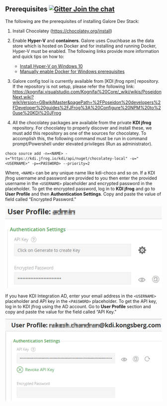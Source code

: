 ## Prerequisites [![Gitter Join the chat](https://badges.gitter.im/Join%20Chat.svg)](https://gitter.im/kognifai/Lobby)

The following are the prerequisites of installing Galore Dev Stack:
1.  Install Chocolatey (https://chocolatey.org/install)
2.	Enable **Hyper-V** and **containers**. 
    Galore uses Couchbase as the data store which is hosted on Docker and for installing and running Docker, Hyper-V must be enabled. 
    The following links provide more information and quick tips on how to:
     -  [Install Hyper-V on Windows 10](https://docs.microsoft.com/en-us/virtualization/hyper-v-on-windows/quick-start/enable-hyper-v)
     -  [Manually enable Docker for Windows prerequisites](https://success.docker.com/article/manually-enable-docker-for-windows-prerequisites)
3.	Galore config tool is currently available from [KDI jfrog npm] repository. If the repository is not setup, please refer the following link:
https://kognifai.visualstudio.com/Kognifai%20Core/_wiki/wikis/PoseidonNext.wiki?wikiVersion=GBwikiMaster&pagePath=%2FPoseidon%20developers%2FDeveloper%20guides%2FJFrog%3A%20Configure%20NPM%20to%20use%20KDI%20JFrog

4.	All the chocolatey packages are available from the private **KDI jfrog** repository. 
For chocolatey to properly discover and install these, we must add this repository as one of the sources for chocolatey. 
To accomplish this, the following command must be run in command prompt/Powershell under elevated privileges (Run as administrator).
```
choco source add -n=<NAME> -s="https://kdi.jfrog.io/kdi/api/nuget/chocolatey-local" -u="<USERNAME>" -p=<PASSWORD> --priority=2
```
Where, ```<NAME>``` can be any unique name like kdi-choco and so on.
If a KDI jfrog username and password are provided to you then enter the provided username in the ```<USERNAME>``` placeholder and encrypted password in the <PASSWORD> placeholder. 
To get the encrypted password, log in to **KDI jfrog** and go to **User Profile** and then **Authentication Settings**. 
Copy and paste the value of field called “Encrypted Password."

![](Images/2018-06-21%2018_53_06-kdi.png)

If you have KDI Integration AD, enter your email address in the ```<USERNAME>``` placeholder and API key in the ```<PASSWORD>```  placeholder. 
To get the API key, log in to KDI jfrog using the AD account. 
Go to **User Profile** section and copy and paste the value for the field called “API Key."

![](Images/2018-06-22%2017_19_05-kdi.png)
